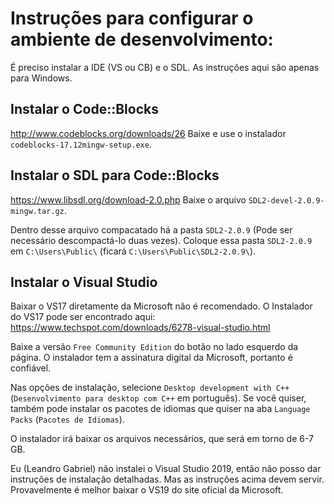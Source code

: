 # Instruções para configurar o ambiente de desenvolvimento:
É preciso instalar a IDE (VS ou CB) e o SDL. As instruções aqui são apenas para Windows.

## Instalar o Code::Blocks
http://www.codeblocks.org/downloads/26
Baixe e use o instalador `codeblocks-17.12mingw-setup.exe`.

## Instalar o SDL para Code::Blocks
https://www.libsdl.org/download-2.0.php
Baixe o arquivo `SDL2-devel-2.0.9-mingw.tar.gz`.

Dentro desse arquivo compacatado há a pasta `SDL2-2.0.9` (Pode ser necessário descompactá-lo duas vezes). Coloque essa pasta `SDL2-2.0.9` em `C:\Users\Public\` (ficará `C:\Users\Public\SDL2-2.0.9\`).

## Instalar o Visual Studio
Baixar o VS17 diretamente da Microsoft não é recomendado.
O Instalador do VS17 pode ser encontrado aqui:
https://www.techspot.com/downloads/6278-visual-studio.html

Baixe a versão `Free Community Edition` do botão no lado esquerdo da página. O instalador tem a assinatura digital da Microsoft, portanto é confiável.

Nas opções de instalação, selecione `Desktop development with C++` (`Desenvolvimento para desktop com C++` em português). Se você quiser, também pode instalar os pacotes de idiomas que quiser na aba `Language Packs` (`Pacotes de Idiomas`).

O instalador irá baixar os arquivos necessários, que será em torno de 6-7 GB.

Eu (Leandro Gabriel) não instalei o Visual Studio 2019, então não posso dar instruções de instalação detalhadas. Mas as instruções acima devem servir. Provavelmente é melhor baixar o VS19 do site oficial da Microsoft.
